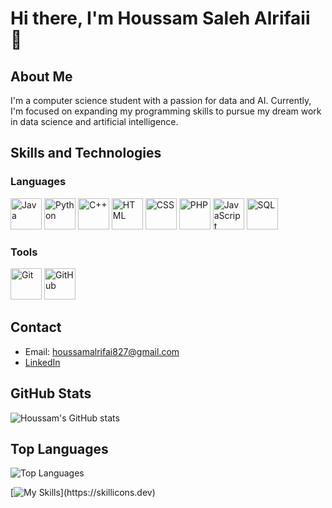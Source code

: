 # Hi there, I'm Houssam Saleh Alrifaii 👋

## About Me
I'm a computer science student with a passion for data and AI. Currently, I'm focused on expanding my programming skills to pursue my dream work in data science and artificial intelligence.

## Skills and Technologies

### Languages
<p align="left">
  <img src="https://media.giphy.com/media/RiTjGjekHkKcbLxp9Q/giphy.gif" alt="Java" width="50" height="50"/>
  <img src="https://media.giphy.com/media/KAq5w47R9rmTuvWOWa/giphy.gif" alt="Python" width="50" height="50"/>
  <img src="https://media.giphy.com/media/SiMcadhDEZDmuwLqfj/giphy.gif" alt="C++" width="50" height="50"/>
  <img src="https://media.giphy.com/media/XAxylRMCdpbEWUAvr8/giphy.gif" alt="HTML" width="50" height="50"/>
  <img src="https://media.giphy.com/media/fsEaZldNC8A1PJ3mwp/giphy.gif" alt="CSS" width="50" height="50"/>
  <img src="https://media.giphy.com/media/ZVik7pBtu9dNS/giphy.gif" alt="PHP" width="50" height="50"/>
  <img src="https://media.giphy.com/media/ln7z2eWriiQAllfVcn/giphy.gif" alt="JavaScript" width="50" height="50"/>
  <img src="https://media.giphy.com/media/3ov9jNziFTMfzSumAw/giphy.gif" alt="SQL" width="50" height="50"/>
</p>

### Tools
<p align="left">
  <img src="https://media.giphy.com/media/kH6CqYiquZawmU1HI6/giphy.gif" alt="Git" width="50" height="50"/>
  <img src="https://media.giphy.com/media/4kIWpRT2Dm6A3TAVuS/giphy.gif" alt="GitHub" width="50" height="50"/>
</p>

## Contact
- Email: [houssamalrifai827@gmail.com](mailto:houssamalrifai827@gmail.com)
- [LinkedIn](https://www.linkedin.com/in/houssam-saleh-alrifaii-989792242/)


## GitHub Stats
![Houssam's GitHub stats](https://github-readme-stats.vercel.app/api?username=HoussamAlrifaii&show_icons=true&theme=radical)

## Top Languages
![Top Languages](https://github-readme-stats.vercel.app/api/top-langs/?username=HoussamAlrifaii&layout=compact&theme=radical)




[![My Skills](https://skillicons.dev/icons?i=js,html,css,github,java,php,py,mysql,matlab,arduino,cpp,bootstrap,r,)](https://skillicons.dev)
